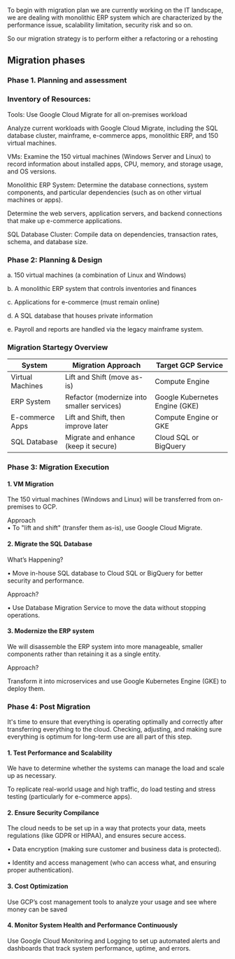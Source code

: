 To begin with migration plan we are currently working on the IT landscape, we are dealing with monolithic ERP system which are characterized by the performance issue, scalability limitation, security risk and so on.

So our migration strategy is to perform either a refactoring or a rehosting

## Migration phases
### Phase 1.	Planning and assessment
### Inventory of Resources:
Tools: Use Google Cloud Migrate for  all on-premises workload

Analyze current workloads with Google Cloud Migrate, including the SQL database cluster, mainframe, e-commerce apps, monolithic ERP, and 150 virtual machines.

VMs: Examine the 150 virtual machines (Windows Server and Linux) to record information about installed apps, CPU, memory, and storage usage, and OS versions.

Monolithic ERP System: Determine the database connections, system components, and particular dependencies (such as on other virtual machines or apps).

Determine the web servers, application servers, and backend connections that make up e-commerce applications.

SQL Database Cluster: Compile data on dependencies, transaction rates, schema, and database size.

### Phase 2: Planning & Design
a. 150 virtual machines (a combination of Linux and Windows) 

b. A monolithic ERP system that controls inventories and finances

c. Applications for e-commerce (must remain online)

d. A SQL database that houses private information

e. Payroll and reports are handled via the legacy mainframe system.

### Migration Startegy Overview

| **System**         | **Migration Approach**                        | **Target GCP Service**         |
|---------------------|-----------------------------------------------|---------------------------------|
| Virtual Machines    | Lift and Shift (move as-is)                   | Compute Engine                 |
| ERP System          | Refactor (modernize into smaller services)    | Google Kubernetes Engine (GKE) |
| E-commerce Apps     | Lift and Shift, then improve later            | Compute Engine or GKE          |
| SQL Database        | Migrate and enhance (keep it secure)          | Cloud SQL or BigQuery          |


### Phase 3: Migration Execution

#### 1. VM Migration

The 150 virtual machines (Windows and Linux) will be transferred from on-premises to GCP.

Approach  
• To "lift and shift" (transfer them as-is), use Google Cloud Migrate.

#### 2.	Migrate the SQL Database
   
What’s Happening?

•	Move in-house SQL database to Cloud SQL or BigQuery for better security and performance.

Approach?

•	Use Database Migration Service to move the data without stopping operations.

#### 3. Modernize the ERP system

We will disassemble the ERP system into more manageable, smaller components rather than retaining it as a single entity.

Approach?

Transform it into microservices and use Google Kubernetes Engine (GKE) to deploy them.

### Phase 4: Post Migration

It's time to ensure that everything is operating optimally and correctly after transferring everything to the cloud. Checking, adjusting, and making sure everything is optimum for long-term use are all part of this step.

#### 1. Test Performance and Scalability

We have to determine whether the systems can manage the load and scale up as necessary.

To replicate real-world usage and high traffic, do load testing and stress testing (particularly for e-commerce apps).

#### 2. Ensure Security Compilance

The cloud needs to be set up in a way that protects your data, meets regulations (like GDPR or HIPAA), and ensures secure access.

•  Data encryption (making sure customer and business data is protected).

•  Identity and access management (who can access what, and ensuring proper authentication).

#### 3. Cost Optimization

Use GCP’s cost management tools to analyze your usage and see where money can be saved

#### 4. Monitor System Health and Performance Continuously

Use Google Cloud Monitoring and Logging to set up automated alerts and dashboards that track system performance, uptime, and errors.
